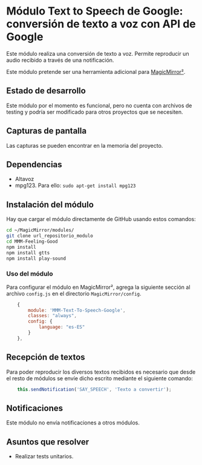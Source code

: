 # Módulo Text to Speech de Google: conversión de texto a voz con API de Google

Este módulo realiza una conversión de texto a voz. Permite reproducir un audio recibido a través de una notificación.

Este módulo pretende ser una herramienta adicional para [MagicMirror²](https://magicmirror.builders/).

## Estado de desarrollo

Este módulo por el momento es funcional, pero no cuenta con archivos de testing y podría ser modificado para otros proyectos que se necesiten.

## Capturas de pantalla

Las capturas se pueden encontrar en la memoria del proyecto.

## Dependencias

- Altavoz
- mpg123. Para ello: `sudo apt-get install mpg123`

## Instalación del módulo
Hay que cargar el módulo directamente de GitHub usando estos comandos:

```sh
cd ~/MagicMirror/modules/
git clone url_repositorio_modulo
cd MMM-Feeling-Good
npm install
npm install gtts
npm install play-sound
```

### Uso del módulo

Para configurar el módulo en MagicMirror², agrega la siguiente sección al archivo `config.js` en el directorio `MagicMirror/config`.

```js
	{
		module: 'MMM-Text-To-Speech-Google',
		classes: "always",
		config: {
			language: "es-ES"
		}
	},
```

## Recepción de textos

Para poder reproducir los diversos textos recibidos es necesario que desde el resto de módulos se envíe dicho escrito mediante el siguiente comando:

```js
	this.sendNotification('SAY_SPEECH', 'Texto a convertir');
```

## Notificaciones

Este módulo no envía notificaciones a otros módulos.

## Asuntos que resolver

- Realizar tests unitarios.